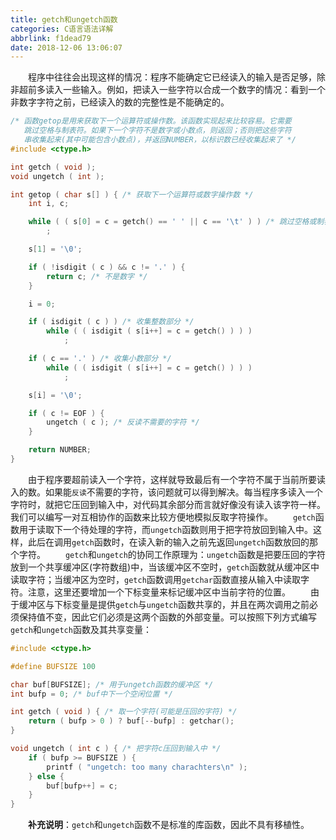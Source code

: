 ```yaml
---
title: getch和ungetch函数
categories: C语言语法详解
abbrlink: f1dead79
date: 2018-12-06 13:06:07
---
```

&emsp;&emsp;程序中往往会出现这样的情况：程序不能确定它已经读入的输入是否足够，除非超前多读入一些输入。例如，把读入一些字符以合成一个数字的情况：看到一个非数字字符之前，已经读入的数的完整性是不能确定的。

``` cpp
/* 函数getop是用来获取下一个运算符或操作数。该函数实现起来比较容易。它需要
   跳过空格与制表符。如果下一个字符不是数字或小数点，则返回；否则把这些字符
   串收集起来(其中可能包含小数点)，并返回NUMBER，以标识数已经收集起来了 */
#include <ctype.h>

int getch ( void );
void ungetch ( int );

int getop ( char s[] ) { /* 获取下一个运算符或数字操作数 */
    int i, c;

    while ( ( s[0] = c = getch() == ' ' || c == '\t' ) ) /* 跳过空格或制表符 */
        ;

    s[1] = '\0';

    if ( !isdigit ( c ) && c != '.' ) {
        return c; /* 不是数字 */
    }

    i = 0;

    if ( isdigit ( c ) ) /* 收集整数部分 */
        while ( ( isdigit ( s[i++] = c = getch() ) ) )
            ;

    if ( c == '.' ) /* 收集小数部分 */
        while ( ( isdigit ( s[i++] = c = getch() ) ) )
            ;

    s[i] = '\0';

    if ( c != EOF ) {
        ungetch ( c ); /* 反读不需要的字符 */
    }

    return NUMBER;
}
```

&emsp;&emsp;由于程序要超前读入一个字符，这样就导致最后有一个字符不属于当前所要读入的数。如果能`反读`不需要的字符，该问题就可以得到解决。每当程序多读入一个字符时，就把它压回到输入中，对代码其余部分而言就好像没有读入该字符一样。我们可以编写一对互相协作的函数来比较方便地模拟反取字符操作。
&emsp;&emsp;`getch`函数用于读取下一个待处理的字符，而`ungetch`函数则用于把字符放回到输入中。这样，此后在调用`getch`函数时，在读入新的输入之前先返回`ungetch`函数放回的那个字符。
&emsp;&emsp;`getch`和`ungetch`的协同工作原理为：`ungetch`函数是把要压回的字符放到一个共享缓冲区(字符数组)中，当该缓冲区不空时，`getch`函数就从缓冲区中读取字符；当缓冲区为空时，`getch`函数调用`getchar`函数直接从输入中读取字符。注意，这里还要增加一个下标变量来标记缓冲区中当前字符的位置。
&emsp;&emsp;由于缓冲区与下标变量是提供`getch`与`ungetch`函数共享的，并且在两次调用之前必须保持值不变，因此它们必须是这两个函数的外部变量。可以按照下列方式编写`getch`和`ungetch`函数及其共享变量：

``` cpp
#include <ctype.h>

#define BUFSIZE 100

char buf[BUFSIZE]; /* 用于ungetch函数的缓冲区 */
int bufp = 0; /* buf中下一个空闲位置 */

int getch ( void ) { /* 取一个字符(可能是压回的字符) */
    return ( bufp > 0 ) ? buf[--bufp] : getchar();
}

void ungetch ( int c ) { /* 把字符c压回到输入中 */
    if ( bufp >= BUFSIZE ) {
        printf ( "ungetch: too many charachters\n" );
    } else {
        buf[bufp++] = c;
    }
}
```

&emsp;&emsp;**补充说明**：`getch`和`ungetch`函数不是标准的库函数，因此不具有移植性。